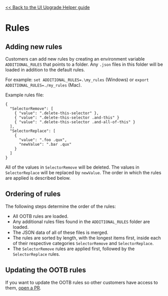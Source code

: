 [<< Back to the UI Upgrade Helper guide](../ui_upgrade_helper_guide.md)

# Rules

## Adding new rules

Customers can add new rules by creating an environment variable `ADDITIONAL_RULES` that points to a folder. Any `.json` files in this folder will be loaded in addition to the default rules.

For example: `set ADDITIONAL_RULES=.\my_rules` (Windows) or `export ADDITIONAL_RULES=./my_rules` (Mac).

Example rules file:

    {
      "SelectorRemove": [
        { "value": ".delete-this-selector" },
        { "value": ".delete-this-selector .and-this" }
        { "value": ".delete-this-selector .and-all-of-this" }
      ],
      "SelectorReplace": [
        {
          "value": ".foo .qux",
          "newValue": ".bar .qux"
        }
      ]
    }

All of the values in `SelectorRemove` will be deleted. The values in `SelectorReplace` will be replaced by `newValue`. The order in which the rules are applied is described below.

## Ordering of rules

The following steps determine the order of the rules:

- All OOTB rules are loaded.
- Any additional rules files found in the `ADDITIONAL_RULES` folder are loaded.
- The JSON data of all of these files is merged.
- The rules are sorted by length, with the longest items first, inside each of their respective categories `SelectorRemove` and `SelectorReplace`.
- The `SelectorRemove` rules are applied first, followed by the `SelectorReplace` rules.

## Updating the OOTB rules

If you want to update the OOTB rules so other customers have access to them, [open a PR](https://github.com/IBM/spm-ui-upgrade-helper).
